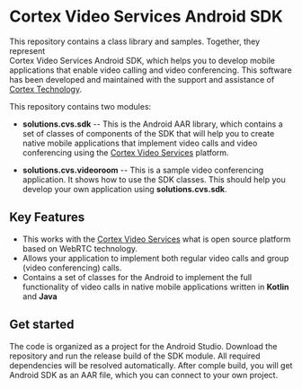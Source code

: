 Cortex Video Services Android SDK
=================================
This repository contains a class library and samples. Together, they represent  
Cortex Video Services Android SDK, which helps you to develop mobile applications 
that enable video calling and video conferencing. This software has been developed 
and maintained with the support and assistance of [Cortex Technology].

This repository contains two modules:
 
 * **solutions.cvs.sdk** -- This is the Android AAR library, which contains 
   a set of classes of components of the SDK that will help you to create 
   native mobile applications that implement video calls and video 
   conferencing using the [Cortex Video Services] platform.
  
 * **solutions.cvs.videoroom** -- This is a sample video conferencing application. 
   It shows how to use the SDK classes. This should help you develop your own 
   application using **solutions.cvs.sdk**.


Key Features
------------
* This works with the [Cortex Video Services] what is open source platform  
  based on WebRTC technology. 
* Allows your application to implement both regular video calls and group 
  (video conferencing) calls.
* Contains a set of classes for the Android to implement the full functionality 
  of video calls in native mobile applications written in **Kotlin** 
  and **Java**


Get started
-----------
The code is organized as a project for the Android Studio. Download the repository 
and run the release build of the SDK module. All required dependencies will be resolved 
automatically. After comple build, you will get Android SDK as an AAR file, which 
you can connect to your own project.

[Cortex Video Services]: http://cvs.solutions
[Cortex Technology]: http://cx.technology/
